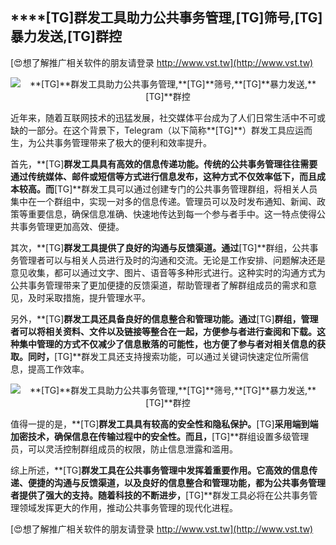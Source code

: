 ## ****[TG]**群发工具助力公共事务管理,**[TG]**筛号,**[TG]**暴力发送,**[TG]**群控**

[😍想了解推广相关软件的朋友请登录 http://www.vst.tw](http://www.vst.tw)

 <center><img src="https://vst.tw/MP4/tuiguang/png/6.png" alt="**[TG]**群发工具助力公共事务管理,**[TG]**筛号,**[TG]**暴力发送,**[TG]**群控"></center>

近年来，随着互联网技术的迅猛发展，社交媒体平台成为了人们日常生活中不可或缺的一部分。在这个背景下，Telegram（以下简称**[TG]**）群发工具应运而生，为公共事务管理带来了极大的便利和效率提升。

首先，**[TG]**群发工具具有高效的信息传递功能。传统的公共事务管理往往需要通过传统媒体、邮件或短信等方式进行信息发布，这种方式不仅效率低下，而且成本较高。而**[TG]**群发工具可以通过创建专门的公共事务管理群组，将相关人员集中在一个群组中，实现一对多的信息传递。管理员可以及时发布通知、新闻、政策等重要信息，确保信息准确、快速地传达到每一个参与者手中。这一特点使得公共事务管理更加高效、便捷。

其次，**[TG]**群发工具提供了良好的沟通与反馈渠道。通过**[TG]**群组，公共事务管理者可以与相关人员进行及时的沟通和交流。无论是工作安排、问题解决还是意见收集，都可以通过文字、图片、语音等多种形式进行。这种实时的沟通方式为公共事务管理带来了更加便捷的反馈渠道，帮助管理者了解群组成员的需求和意见，及时采取措施，提升管理水平。

另外，**[TG]**群发工具还具备良好的信息整合和管理功能。通过**[TG]**群组，管理者可以将相关资料、文件以及链接等整合在一起，方便参与者进行查阅和下载。这种集中管理的方式不仅减少了信息散落的可能性，也方便了参与者对相关信息的获取。同时，**[TG]**群发工具还支持搜索功能，可以通过关键词快速定位所需信息，提高工作效率。

 <center><img src="https://vst.tw/MP4/tuiguang/png/4.png" alt="**[TG]**群发工具助力公共事务管理,**[TG]**筛号,**[TG]**暴力发送,**[TG]**群控"></center>

值得一提的是，**[TG]**群发工具具有较高的安全性和隐私保护。**[TG]**采用端到端加密技术，确保信息在传输过程中的安全性。而且，**[TG]**群组设置多级管理员，可以灵活控制群组成员的权限，防止信息泄露和滥用。

综上所述，**[TG]**群发工具在公共事务管理中发挥着重要作用。它高效的信息传递、便捷的沟通与反馈渠道，以及良好的信息整合和管理功能，都为公共事务管理者提供了强大的支持。随着科技的不断进步，**[TG]**群发工具必将在公共事务管理领域发挥更大的作用，推动公共事务管理的现代化进程。

[😍想了解推广相关软件的朋友请登录 http://www.vst.tw](http://www.vst.tw)



